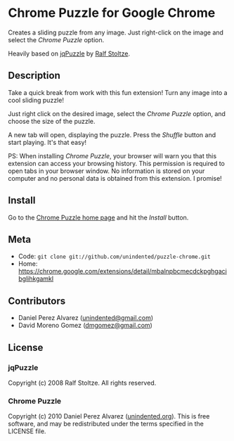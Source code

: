 # Chrome Puzzle for Google Chrome

Creates a sliding puzzle from any image. Just right-click on the image and select the *Chrome Puzzle* option.

Heavily based on [jqPuzzle](http://www.2meter3.de/jqPuzzle/) by [Ralf Stoltze](http://www.2meter3.de/).

## Description

Take a quick break from work with this fun extension! Turn any image into a cool sliding puzzle!

Just right click on the desired image, select the *Chrome Puzzle* option, and choose the size of the puzzle.

A new tab will open, displaying the puzzle. Press the *Shuffle* button and start playing. It's that easy!

PS: When installing *Chrome Puzzle*, your browser will warn you that this extension can access your browsing history. This permission is required to open tabs in your browser window. No information is stored on your computer and no personal data is obtained from this extension. I promise!

## Install

Go to the [Chrome Puzzle home page](https://chrome.google.com/extensions/detail/mbalnpbcmecdckpghgacibglihkgamkl) and hit the *Install* button.

## Meta

* Code: `git clone git://github.com/unindented/puzzle-chrome.git`
* Home: <https://chrome.google.com/extensions/detail/mbalnpbcmecdckpghgacibglihkgamkl>

## Contributors

* Daniel Perez Alvarez ([unindented@gmail.com](mailto:unindented@gmail.com))
* David Moreno Gomez ([dmgomez@gmail.com](mailto:dmgomez@gmail.com))

## License

### jqPuzzle

Copyright (c) 2008 Ralf Stoltze. All rights reserved.

### Chrome Puzzle

Copyright (c) 2010 Daniel Perez Alvarez ([unindented.org](http://unindented.org/)). This is free software, and may be redistributed under the terms specified in the LICENSE file.

